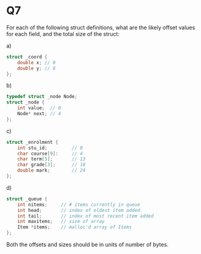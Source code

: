Q7
==========================================

For each of the following struct definitions,
what are the likely offset values for each field,
and the total size of the struct:

a)
```c
struct _coord {
    double x; // 0
    double y; // 8
};
```



b)
```c
typedef struct _node Node;
struct _node {
    int value;	// 0
    Node* next; // 4
};
```

c)
```c
struct _enrolment {
    int stu_id;         // 0
    char course[9]:     // 4
    char term[5];       // 13
    char grade[3];      // 18
    double mark;        // 24
};
```

d)
```c
struct _queue {
    int nitems;     // # items currently in queue
    int head;       // index of oldest item added
    int tail;       // index of most recent item added
    int maxitems;   // size of array
    Item *items;    // malloc'd array of Items
};
```

Both the offsets and sizes should be in units of number of bytes.

